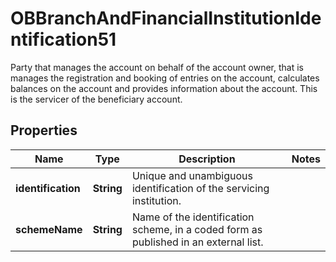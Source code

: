 

# OBBranchAndFinancialInstitutionIdentification51

Party that manages the account on behalf of the account owner, that is manages the registration and booking of entries on the account, calculates balances on the account and provides information about the account. This is the servicer of the beneficiary account.

## Properties

| Name | Type | Description | Notes |
|------------ | ------------- | ------------- | -------------|
|**identification** | **String** | Unique and unambiguous identification of the servicing institution. |  |
|**schemeName** | **String** | Name of the identification scheme, in a coded form as published in an external list. |  |



